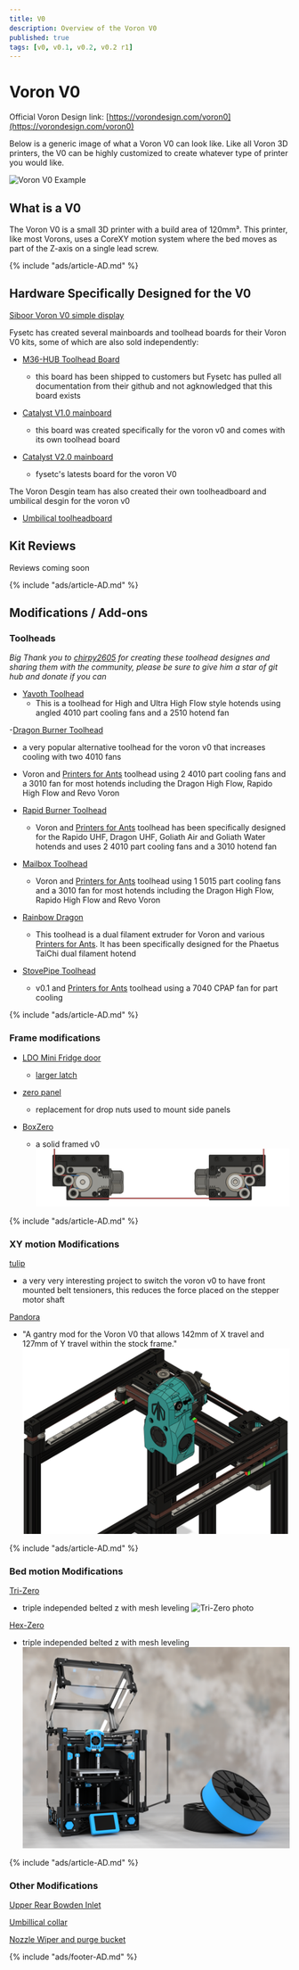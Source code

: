 ```yaml
---
title: V0
description: Overview of the Voron V0
published: true
tags: [v0, v0.1, v0.2, v0.2 r1]
---
```


# Voron V0

Official Voron Design link: [https://vorondesign.com/voron0](https://vorondesign.com/voron0)

Below is a generic image of what a Voron V0 can look like. Like all Voron 3D printers, the V0 can be highly customized to create whatever type of printer you would like.

![Voron V0 Example](https://i.redd.it/po0y0d65hzqa1.png)

## What is a V0

The Voron V0 is a small 3D printer with a build area of 120mm³. This printer, like most Vorons, uses a CoreXY motion system where the bed moves as part of the Z-axis on a single lead screw.

{% include "ads/article-AD.md" %}


## Hardware Specifically Designed for the V0
[Siboor Voron V0 simple display](https://docs.siboor.com/other-products/v0-display-screen)


Fysetc has created several mainboards and toolhead boards for their Voron V0 kits, some of which are also sold independently:

- [M36-HUB Toolhead Board](https://voron3d.wiki/en/configuration/toolhead-board/fysetc-M36)
    - this board has been shipped to customers but Fysetc has pulled all documentation from their github and not agknowledged that this board exists

- [Catalyst V1.0 mainboard](https://github.com/FYSETC/FYSETC-Voron-0.2-Pro/blob/main/0.2%20R1/Fysetc%20Voron%20V0.2%20R1%20umbilical%20Wiring.pdf)
    - this board was created specifically for the voron v0 and comes with its own toolhead board

- [Catalyst V2.0 mainboard](https://github.com/FYSETC/Catalyst_Kit_V2.0)
    - fysetc's latests board for the voron V0

The Voron Desgin team has also created their own toolheadboard and umbilical desgin for the voron v0

- [Umbilical toolheadboard](https://github.com/VoronDesign/Voron-Hardware/blob/master/V0-Umbilical/README.md)

## Kit Reviews

Reviews coming soon

{% include "ads/article-AD.md" %}

## Modifications / Add-ons

### Toolheads
*Big Thank you to [chirpy2605](https://github.com/chirpy2605/voron/blob/main/README.md) for creating these toolhead designes and sharing them with the community, please be sure to give him a star of git hub and donate if you can*

- [Yavoth Toolhead](https://github.com/chirpy2605/voron/tree/main/V0/Yavoth)
  - This is a toolhead for High and Ultra High Flow style hotends using angled 4010 part cooling fans and a 2510 hotend fan

-[Dragon Burner Toolhead](https://github.com/chirpy2605/voron/tree/main/V0/Dragon_Burner)
  - a very popular alternative toolhead for the voron v0 that increases cooling with two 4010 fans
  - Voron and  [Printers for Ants](https://3dprintersforants.com/) toolhead using 2 4010 part cooling fans and a 3010 fan for most hotends including the Dragon High Flow, Rapido High Flow and Revo Voron

- [Rapid Burner Toolhead](https://github.com/chirpy2605/voron/tree/main/V0/Rapid_Burner)
  - Voron and [Printers for Ants](https://3dprintersforants.com/) toolhead has been specifically designed for the Rapido UHF, Dragon UHF, Goliath Air and Goliath Water hotends and uses 2 4010 part cooling fans and a 3010 hotend fan

- [Mailbox Toolhead](https://github.com/chirpy2605/voron/tree/main/V0/Mailbox)
  - Voron and [Printers for Ants](https://3dprintersforants.com/) toolhead using 1 5015 part cooling fans and a 3010 fan for most hotends including the Dragon High Flow, Rapido High Flow and Revo Voron

- [Rainbow Dragon](https://github.com/chirpy2605/voron/tree/main/V0/Rainbow_Dragon)
  - This toolhead is a dual filament extruder for Voron and various [Printers for Ants](https://3dprintersforants.com/). It has been specifically designed for the Phaetus TaiChi dual filament hotend

- [StovePipe Toolhead](https://github.com/chirpy2605/voron/tree/main/V0/StovePipe)
  - v0.1 and [Printers for Ants](https://3dprintersforants.com/) toolhead using a 7040 CPAP fan for part cooling

{% include "ads/article-AD.md" %}

### Frame modifications

- [LDO Mini Fridge door](https://github.com/TheVoronModder/MiniFridge)
  - [larger latch](https://www.printables.com/model/1097609-voron-02-mini-fridge-ldo-formbot-inner-door-latch/comments)

- [zero panel](https://github.com/zruncho3d/ZeroPanels)
   - replacement for drop nuts used to mount side panels

- [BoxZero](https://github.com/zruncho3d/BoxZero)
   - a solid framed v0
![BoxZero photo](https://github.com/zruncho3d/BoxZero/raw/main/Renders/belt_rear_flat.png)

{% include "ads/article-AD.md" %}


### XY motion Modifications
[tulip](https://github.com/Amekyras/tulip/tree/main)
 - a very very interesting project to switch the voron v0 to have front mounted belt tensioners, this reduces the force placed on the stepper motor shaft

[Pandora](https://github.com/MasturMynd/Pandora)
- "A gantry mod for the Voron V0 that allows 142mm of X travel and 127mm of Y travel within the stock frame."
![Pandora github photo](https://github.com/MasturMynd/Pandora/raw/main/Images/Pandora_Complete_Gantry.png)

{% include "ads/article-AD.md" %}

### Bed motion Modifications

[Tri-Zero](https://github.com/zruncho3d/tri-zero)
- triple independed belted z with mesh leveling
![Tri-Zero photo](https://github.com/zruncho3d/tri-zero/raw/main/Renders/alpha-6/iso-red.png)

[Hex-Zero](https://github.com/Alexander-T-Moss/Hex-Zero)
- triple independed belted z with mesh leveling
![Hex-Zero photo](https://github.com/Alexander-T-Moss/Hex-Zero/raw/main/Images/Renders/Hex-Zero_Cover_Render.png)

{% include "ads/article-AD.md" %}

### Other Modifications

[Upper Rear Bowden Inlet](https://github.com/MapleLeafMakers/V0_Upper_Rear_Bowden_Inlet)

[Umbillical collar](https://github.com/MapleLeafMakers/V0_Umbilical_Collar)

[Nozzle Wiper and purge bucket](https://github.com/chirpy2605/voron/tree/main/V0/NozzleWiper)

{% include "ads/footer-AD.md" %}


